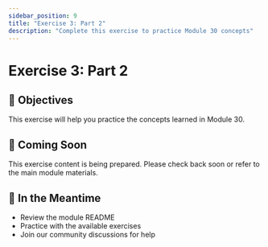 ```yaml
---
sidebar_position: 9
title: "Exercise 3: Part 2"
description: "Complete this exercise to practice Module 30 concepts"
---
```


# Exercise 3: Part 2

## 🎯 Objectives

This exercise will help you practice the concepts learned in Module 30.

## 📝 Coming Soon

This exercise content is being prepared. Please check back soon or refer to the main module materials.

## 🚀 In the Meantime

- Review the module README
- Practice with the available exercises
- Join our community discussions for help

